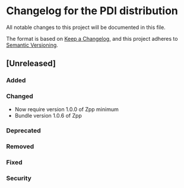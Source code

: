 # Changelog for the PDI distribution
All notable changes to this project will be documented in this file.

The format is based on [Keep a Changelog](https://keepachangelog.com/en/1.0.0/),
and this project adheres to [Semantic Versioning](https://semver.org/spec/v2.0.0.html).

## [Unreleased]

### Added

### Changed
* Now require version 1.0.0 of Zpp minimum
* Bundle version 1.0.6 of Zpp

### Deprecated

### Removed

### Fixed

### Security
